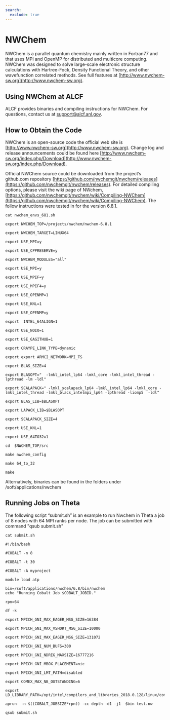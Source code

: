 ```yaml
---
search:
  exclude: true
---
```


# NWChem
NWChem is a parallel quantum chemistry mainly written in Fortran77 and that uses MPI and OpenMP for distributed and multicore computing. NWChem was designed to solve large-scale  electronic structure calculations with Hartree-Fock, Density Functional Theory, and other wavefunction correlated methods. See full features at [http://www.nwchem-sw.org](http://www.nwchem-sw.org).

## Using NWChem at ALCF
ALCF provides binaries and compiling instructions for NWChem. For questions, contact us at [support@alcf.anl.gov](mailto:support@alcf.anl.gov).

## How to Obtain the Code
NWChem is an open-source code the official web site is [http://www.nwchem-sw.org](http://www.nwchem-sw.org). Change log and release announcements could be found here [http://www.nwchem-sw.org/index.php/Download](http://www.nwchem-sw.org/index.php/Download).

Official NWChem source could be downloaded from the project’s github.com repository [https://github.com/nwchemgit/nwchem/releases](https://github.com/nwchemgit/nwchem/releases). For detailed compiling options, please visit the wiki page of NWchem, [https://github.com/nwchemgit/nwchem/wiki/Compiling-NWChem](https://github.com/nwchemgit/nwchem/wiki/Compiling-NWChem). The follow instructions were tested in for the version 6.8.1.

```
cat nwchem_envs_681.sh

export NWCHEM_TOP=/projects/nwchem/nwchem-6.8.1

export NWCHEM_TARGET=LINUX64

export USE_MPI=y

export USE_CPPRESERVE=y

export NWCHEM_MODULES="all"

export USE_MPI=y

export USE_MPIF=y

export USE_MPIF4=y

export USE_OPENMP=1

export USE_KNL=1

export USE_OPENMP=y

export  INTEL_64ALIGN=1

export USE_NOIO=1

export USE_GAGITHUB=1

export CRAYPE_LINK_TYPE=dynamic

export export ARMCI_NETWORK=MPI_TS

export BLAS_SIZE=4

export BLASOPT="  -lmkl_intel_lp64 -lmkl_core -lmkl_intel_thread -lpthread -lm -ldl"

export SCALAPACK=" -lmkl_scalapack_lp64 -lmkl_intel_lp64 -lmkl_core -lmkl_intel_thread -lmkl_blacs_intelmpi_lp64 -lpthread -liomp5  -ldl"

export BLAS_LIB=$BLASOPT

export LAPACK_LIB=$BLASOPT

export SCALAPACK_SIZE=4

export USE_KNL=1

export USE_64TO32=1

cd  $NWCHEM_TOP/src

make nwchem_config

make 64_to_32

make
```

Alternatively, binaries can be found in the folders under /soft/applications/nwchem

## Running Jobs on Theta

The following script “submit.sh” is an example to run Nwchem in Theta a job of 8 nodes with 64 MPI ranks per node. The job can be submitted with command "qsub submit.sh"

```
cat submit.sh

#!/bin/bash

#COBALT -n 8

#COBALT -t 30

#COBALT -A myproject

module load atp

bin=/soft/applications/nwchem/6.8/bin/nwchem
echo "Running Cobalt Job $COBALT_JOBID."

rpn=64

df -k

export MPICH_GNI_MAX_EAGER_MSG_SIZE=16384 

export MPICH_GNI_MAX_VSHORT_MSG_SIZE=10000 

export MPICH_GNI_MAX_EAGER_MSG_SIZE=131072 

export MPICH_GNI_NUM_BUFS=300 

export MPICH_GNI_NDREG_MAXSIZE=16777216 

export MPICH_GNI_MBOX_PLACEMENT=nic 

export MPICH_GNI_LMT_PATH=disabled 

export COMEX_MAX_NB_OUTSTANDING=6

export LD_LIBRARY_PATH=/opt/intel/compilers_and_libraries_2018.0.128/linux/compiler/lib/intel64_lin

aprun  -n $((COBALT_JOBSIZE*rpn)) -cc depth -d1 -j1  $bin test.nw

qsub submit.sh
```
